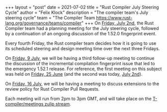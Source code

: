 +++
layout = "post"
date = 2021-07-02
title = "Rust Compiler July Steering Cycle"
author = "Felix Klock"
description = "The compiler team's July steering cycle"
team = "The Compiler Team <https://www.rust-lang.org/governance/teams/compiler>"
+++
On [Friday, July 2nd][jul-02-zulip-archive], the Rust Compiler team had a planning meeting for the July steering cycle, followed by a continuation of an ongoing discussion of the 1.52.0 fingerprint event.

Every fourth Friday, the Rust compiler team decides how
it is going to use its scheduled steering and design meeting time over the next
three Fridays.

On [Friday, 9 July][jul-09-mtg], we will be having a third follow-up meeting to
continue the discussion of the incremental compilation fingerprint issue that
led to the emergency 1.52.1 release. For reference, the first meeting on this
subject was held on [Friday, 25 June][jun-25-zulip-archive] (and the second was
today, [July 2nd][jul-02-zulip-archive]).

[jun-25-zulip-archive]: https://zulip-archive.rust-lang.org/238009tcompilermeetings/56399steeringmeeting20210625152retrocompilerteam435.html

[jul-02-zulip-archive]: https://zulip-archive.rust-lang.org/238009tcompilermeetings/74498steeringmeeting20210702fingerprintsplanning.html

[jul-09-mtg]: https://github.com/rust-lang/compiler-team/issues/435

On [Friday, 16 July][jul-16-mtg], we will be having a meeting to discuss
extensions to the review policy for Rust Compiler Pull Requests.

[jul-16-mtg]: https://github.com/rust-lang/compiler-team/issues/444

Each meeting will run from 2pm to 3pm GMT, and will take place on the
[T-compiler/meetings zulip stream][zulip].

[zulip]: https://rust-lang.zulipchat.com/#narrow/stream/238009-t-compiler.2Fmeetings
